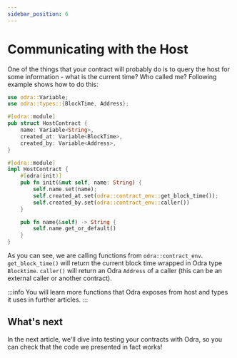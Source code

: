 ```yaml
---
sidebar_position: 6
---
```


# Communicating with the Host

One of the things that your contract will probably do is to query the host for some information - 
what is the current time? Who called me? Following example shows how to do this:

```rust title="examples/src/docs/host.rs"
use odra::Variable;
use odra::types::{BlockTime, Address};

#[odra::module]
pub struct HostContract {
    name: Variable<String>,
    created_at: Variable<BlockTime>,
    created_by: Variable<Address>,
}

#[odra::module]
impl HostContract {
    #[odra(init)]
    pub fn init(&mut self, name: String) {
        self.name.set(name);
        self.created_at.set(odra::contract_env::get_block_time());
        self.created_by.set(odra::contract_env::caller())
    }

    pub fn name(&self) -> String {
        self.name.get_or_default()
    }
}
```

As you can see, we are calling functions from `odra::contract_env`. `get_block_time()` will return
the current block time wrapped in Odra type `Blocktime`. `caller()` will return an Odra `Address` of
a caller (this can be an external caller or another contract).

:::info
You will learn more functions that Odra exposes from host and types it uses in further articles.
:::

## What's next
In the next article, we'll dive into testing your contracts with Odra, so you can check that the code
we presented in fact works!
